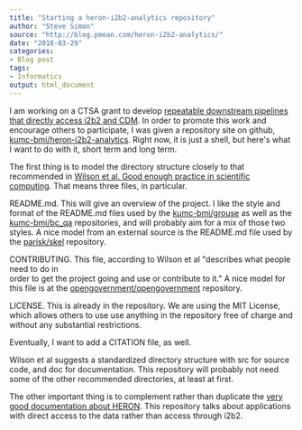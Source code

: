 ```yaml
---
title: "Starting a heron-i2b2-analytics repository"
author: "Steve Simon"
source: "http://blog.pmean.com/heron-i2b2-analytics/"
date: "2018-03-29"
categories:
- Blog post
tags:
- Informatics
output: html_document
---
```


I am working on a CTSA grant to develop [repeatable downstream pipelines
that directly access i2b2 and CDM](../ctsa-grant/index.html). In order
to promote this work and encourage others to participate, I was given a
repository site on github,
[kumc-bmi/heron-i2b2-analytics](https://github.com/kumc-bmi/heron-i2b2-analytics).
Right now, it is just a shell, but here's what I want to do with it,
short term and long term.

<!---More--->

The first thing is to model the directory structure closely to that
recommended in [Wilson et al. Good enough practice in scientific
computing](http://journals.plos.org/ploscompbiol/article?id=10.1371/journal.pcbi.1005510).
That means three files, in particular.

README.md. This will give an overview of the project. I like the style
and format of the README.md files used by the
[kumc-bmi/grouse](https://github.com/kumc-bmi/grouse/blob/master/README.md)
as well as the
[kumc-bmi/bc\_qa](https://github.com/kumc-bmi/bc_qa/blob/master/README.md)
repositories, and will probably aim for a mix of those two styles. A
nice model from an external source is the README.md file used by the
[parisk/skel](https://github.com/parisk/skel/blob/master/README.md)
repository.

CONTRIBUTING. This file, according to Wilson et al "describes what
people need to do in\
order to get the project going and use or contribute to it." A nice
model for this file is at the
[opengovernment/opengovernment](https://github.com/opengovernment/opengovernment/blob/master/CONTRIBUTING.md)
repository.

LICENSE. This is already in the repository. We are using the MIT
License, which allows others to use use anything in the repository free
of charge and without any substantial restrictions.

Eventually, I want to add a CITATION file, as well.

Wilson et al suggests a standardized directory structure with src for
source code, and doc for documentation. This repository will probably
not need some of the other recommended directories, at least at first.

The other important thing is to complement rather than duplicate the
[very good documentation about
HERON](http://www.kumc.edu/miea/medical-informatics/heron/heron-manual.html).
This repository talks about applications with direct access to the data
rather than access through i2b2.


